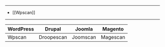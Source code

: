 ---------------
- [[Wpscan]]

----------
| WordPress | Drupal | Joomla | Magento |
| ------ |------ | ----- | ------ |
| Wpscan | Droopescan | Joomscan | Magescan |




